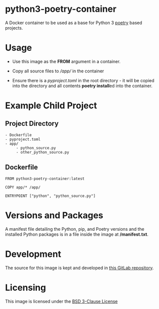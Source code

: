 # python3-poetry-container
A Docker container to be used as a base for Python 3 [poetry](https://poetry.eustace.io) based projects.

# Usage

* Use this image as the **FROM** argument in a container.

* Copy all source files to */app/* in the container

* Ensure there is a *pyproject.toml* in the root directory - it will be copied into the directory and all contents **poetry install**ed into the container.

# Example Child Project

## Project Directory

```
- Dockerfile
- pyproject.toml
- app/
     - python_source.py
     - other_python_source.py
```

## Dockerfile

``` docker
FROM python3-poetry-container:latest

COPY app/* /app/

ENTRYPOINT ["python", "python_source.py"]

```

# Versions and Packages

A manifest file detailing the Python, pip, and Poetry versions and the installed Python packages is in a file inside the image at **/manifest.txt**.

# Development

The source for this image is kept and developed in [this GitLab repository](https://gitlab.com/kimvanwyk/python3-poetry-container).

# Licensing

This image is licensed under the [BSD 3-Clause License](https://gitlab.com/kimvanwyk/python3-poetry-container/-/blob/d6104a25a33c7f3f584a09475ef1863a1224cf7c/LICENSE)

